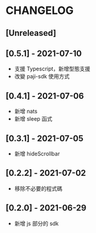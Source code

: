 # CHANGELOG

## [Unreleased]

## [0.5.1] - 2021-07-10

* 支援 Typescript，新增型態支援
* 改變 paji-sdk 使用方式

## [0.4.1] - 2021-07-06

* 新增 nats
* 新增 sleep 函式

## [0.3.1] - 2021-07-05

* 新增 hideScrollbar

## [0.2.2] - 2021-07-02

* 移除不必要的程式碼

## [0.2.0] - 2021-06-29

* 新增 js 部分的 sdk
